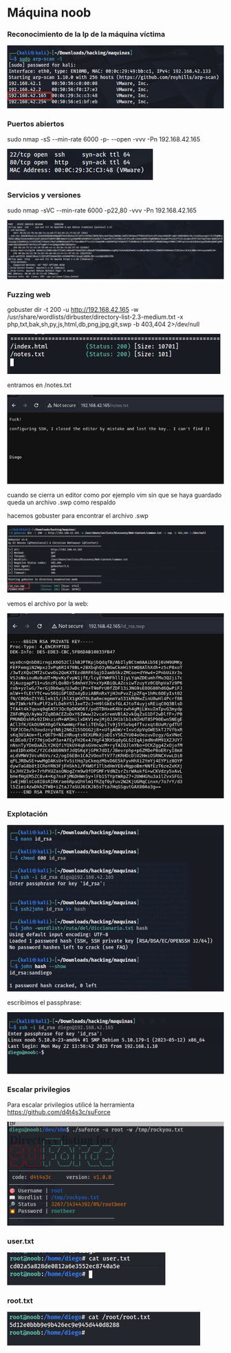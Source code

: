 # Máquina noob

### Reconocimiento de la Ip de la máquina víctima

![alt text](image.png)

### Puertos abiertos

sudo nmap -sS --min-rate 6000 -p- --open -vvv -Pn 192.168.42.165

![alt text](image-1.png)

### Servicios y versiones 

sudo nmap -sVC --min-rate 6000 -p22,80 -vvv -Pn 192.168.42.165

![alt text](image-2.png)


### Fuzzing web

gobuster dir -t 200 -u http://192.168.42.165 -w /usr/share/wordlists/dirbuster/directory-list-2.3-medium.txt -x php,txt,bak,sh,py,js,html,db,png,jpg,git,swp -b 403,404 2>/dev/null

![alt text](image-3.png)

entramos en /notes.txt

![alt text](image-4.png)

cuando se cierra un editor como por ejemplo vim sin que se haya guardado queda un archivo .swp como respaldo

hacemos gobuster para encontrar el archivo .swp

![alt text](image-5.png)

vemos el archivo por la web:

![alt text](image-6.png)

### Explotación

![alt text](image-7.png)

escribimos el passphrase:

![alt text](image-8.png)

### Escalar privilegios

Para escalar privilegios utilicé la herramienta https://github.com/d4t4s3c/suForce

![alt text](image-9.png)

### user.txt

![alt text](image-10.png)

### root.txt

![alt text](image-11.png)
